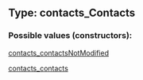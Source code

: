 ## Type: contacts\_Contacts  

### Possible values (constructors):

[contacts\_contactsNotModified](../constructors/contacts\_contactsNotModified.md)  

[contacts\_contacts](../constructors/contacts\_contacts.md)  

